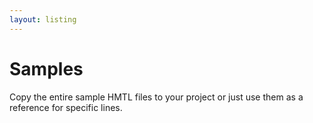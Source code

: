 ```yaml
---
layout: listing
---
```

# Samples


Copy the entire sample HMTL files to your project or just use them as a reference for specific lines.

